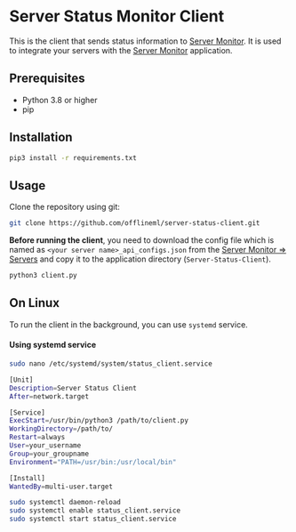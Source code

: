 # Server Status Monitor Client

This is the client that sends status information to [Server Monitor](https://servermonitor.offlineml.com). It is used to integrate your servers with the [Server Monitor](https://servermonitor.offlineml.com) application.

## Prerequisites

- Python 3.8 or higher
- pip

## Installation

```bash
pip3 install -r requirements.txt
``` 

## Usage
Clone the repository using git:
```bash
git clone https://github.com/offlineml/server-status-client.git
```

**Before running the client**, you need to download the config file which is named as `<your server name>_api_configs.json` from the [Server Monitor => Servers](https://servermonitor.offlineml.com) and copy it to the application directory (`Server-Status-Client`).

```bash
python3 client.py
``` 

## On Linux

To run the client in the background, you can use `systemd` service.

#### Using systemd service

```bash
sudo nano /etc/systemd/system/status_client.service
```

```bash
[Unit]
Description=Server Status Client
After=network.target

[Service]   
ExecStart=/usr/bin/python3 /path/to/client.py
WorkingDirectory=/path/to/
Restart=always
User=your_username
Group=your_groupname
Environment="PATH=/usr/bin:/usr/local/bin"

[Install]
WantedBy=multi-user.target  
```

```bash
sudo systemctl daemon-reload
sudo systemctl enable status_client.service
sudo systemctl start status_client.service
```
